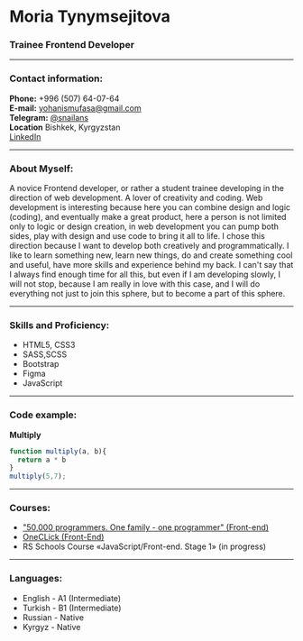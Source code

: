 # Moria Tynymsejitova

### Trainee Frontend Developer

---

### Contact information:

**Phone:** +996 (507) 64-07-64\
**E-mail:** yohanismufasa@gmail.com\
**Telegram:** [@snailans](https://t.me/snailans)\
**Location** Bishkek, Kyrgyzstan\
[LinkedIn](https://www.linkedin.com/in/moriah-t-0b56a520b/)

---

### About Myself:

A novice Frontend developer, or rather a student trainee developing in the direction of web development. A lover of creativity and coding.
Web development is interesting because here you can combine design and logic (coding), and eventually make a great product, here a person is not 
limited only to logic or design creation, in web development you can pump both sides, play with design and use code to bring it all to life. 
I chose this direction because I want to develop both creatively and programmatically.  I like to learn something new, learn new things, do and create something cool and useful, have more skills and experience behind my back. I can't say that I always find enough time for all this, but even if I am developing slowly, I will not stop, because I am really in love with this case, and I will do everything not just to join this sphere, but to become a part of this sphere.

---

### Skills and Proficiency:

- HTML5, CSS3
- SASS,SCSS
- Bootstrap
- Figma
- JavaScript


---

### Code example:

**Multiply**


```javascript
function multiply(a, b){
  return a * b
}
multiply(5,7);
```

---

### Courses:

- ["50,000 programmers. One family - one programmer" (Front-end)](https://programmer.kg/en1)
- [OneCLick (Front-End)](https://one-click.pro/)
- RS Schools Course «JavaScript/Front-end. Stage 1» (in progress)

---

### Languages:

- English \- A1 (Intermediate)
- Turkish \- B1 (Intermediate)
- Russian \- Native
- Kyrgyz \- Native
